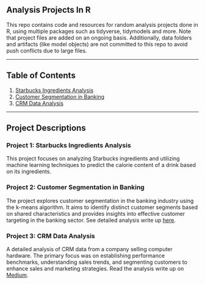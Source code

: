
Analysis Projects In R
---

This repo contains code and resources for random analysis projects done in R, using
multiple packages such as tidyverse, tidymodels and more. Note that project files 
are added on an ongoing basis. Additionally, data folders and artifacts (like model objects) are
not committed to this repo to avoid push conflicts due to large files. 

---

## Table of Contents

1. [Starbucks Ingredients Analysis](https://github.com/LucasO21/analysis_projects.R/tree/master/01_starbucks_ingredients_analysis)
2. [Customer Segmentation in Banking](https://github.com/LucasO21/analysis_projects.R/tree/master/02_customer_segmentation_banking)
2. [CRM Data Analysis](https://github.com/LucasO21/analysis_projects.R/tree/master/03_crm_data_analysis)

---

## Project Descriptions

### Project 1: Starbucks Ingredients Analysis

This project focuses on analyzing Starbucks ingredients and utilizing machine learning 
techniques to predict the calorie content of a drink based on its ingredients.


### Project 2: Customer Segmentation in Banking

The project explores customer segmentation in the banking industry using the k-means 
algorithm. It aims to identify distinct customer segments based on shared characteristics 
and provides insights into effective customer targeting in the banking sector. See
detailed analysis write up 
<a href="https://medium.com/@clfo2014/using-customer-segmentation-to-create-customer-personas-34366a5f5925b" target="_blank">here</a>.


### Project 3: CRM Data Analysis

A detailed analysis of CRM data from a company selling computer hardware. The primary focus was on establishing performance benchmarks, understanding sales trends, and segmenting customers to enhance sales and marketing strategies. Read the analysis write up on <a href="https://clfo2014.medium.com/crm-data-analysis-ff95da765452" target="_blank">Medium</a>.




